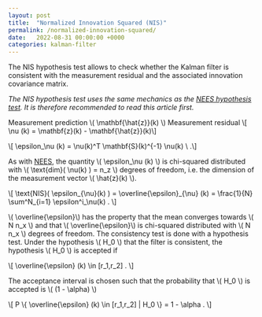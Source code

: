 ```yaml
---
layout: post
title:  "Normalized Innovation Squared (NIS)"
permalink: /normalized-innovation-squared/
date:   2022-08-31 00:00:00 +0000
categories: kalman-filter
---
```


The NIS hypothesis test allows to check whether the Kalman filter is consistent with the measurement residual and the associated innovation covariance matrix.

*The NIS hypothesis test uses the same mechanics as the [NEES hypothesis test](/normalized-estimation-error-squared/). It is therefore recommended to read this article first.*

Measurement prediction \\( \mathbf{\hat{z}}(k)  \\)
Measurement residual
\\[ \nu (k) = \mathbf{z}(k) - \mathbf{\hat{z}}(k)\\\]

\\[ \epsilon_\nu (k) = \nu(k)^T \mathbf{S}(k)^{-1} \nu(k) \ .\\]

As with [NEES](/normalized-estimation-error-squared/), the quantity \\( \epsilon_\nu (k) \\) is chi-squared distributed with \\( \text{dim}( \nu(k) ) = n_z \\) degrees of freedom, i.e. the dimension of the measurement vector \\( \hat{z}(k)  \\).


\\[ \text{NIS}( \epsilon\_{\nu}(k) ) = \overline{\epsilon}\_{\nu} (k)  = \frac{1}{N} \sum^N_{i=1} \epsilon^i_\nu(k) \. \\]


\\( \overline{\epsilon}\\) has the property that the mean converges towards \\( N n_x \\) and that \\( \overline{\epsilon}\\) is chi-squared distributed with \\( N n_x \\) degrees of freedom.
The consistency test is done with a hypothesis test. 
Under the hypothesis \\( H_0 \\) that the filter is consistent, the hypothesis \\( H_0 \\) is accepted if

\\[ \overline{\epsilon} (k) \in [r_1,r_2] \. \\]

The acceptance interval is chosen such that the probability that \\( H_0 \\) is accepted is \\( (1 - \alpha) \\)

\\[ P \\{ \overline{\epsilon} (k) \in [r_1,r_2]  \| H_0 \\} = 1 - \alpha \. \\]


[jekyll-docs]: https://jekyllrb.com/docs/home
[jekyll-gh]:   https://github.com/jekyll/jekyll
[jekyll-talk]: https://talk.jekyllrb.com/
